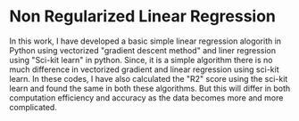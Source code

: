 # Non Regularized Linear Regression
In this work, I have developed a basic simple linear regression alogorith in Python using vectorized "gradient descent method" and liner regression using "Sci-kit learn" in python. Since, it is a simple algorithm there is no much difference in vectorized gradient and linear regression using sci-kit learn. In these codes, I have also calculated the "R2" score using the sci-kit learn and found the same in both these algorithms. But this will differ in both computation efficiency and accuracy as the data becomes more and more complicated.
